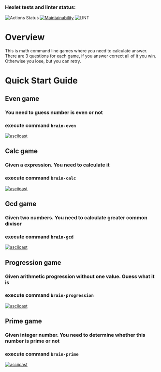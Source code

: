 ### Hexlet tests and linter status:
![Actions Status](https://github.com/ruslanmsk/frontend-project-lvl1/workflows/hexlet-check/badge.svg)
[![Maintainability](https://api.codeclimate.com/v1/badges/f3f99e38f39eb84255c3/maintainability)](https://codeclimate.com/github/ruslanmsk/frontend-project-lvl1/maintainability)
![LINT](https://github.com/ruslanmsk/frontend-project-lvl1/workflows/LINT/badge.svg) 


# Overview

This is math command line games where you need to calculate answer. There are 3 questions for each game, if you answer correct all of it you win. Otherwise you lose, but you can retry. 

# Quick Start Guide

## Even game
### You need to guess number is even or not
### execute command `brain-even`

[![asciicast](https://asciinema.org/a/NVuId7negezWVapCPOxlD3RqP.svg)](https://asciinema.org/a/NVuId7negezWVapCPOxlD3RqP)


## Calc game
### Given a expression. You need to calculate it
### execute command `brain-calc`

[![asciicast](https://asciinema.org/a/JXl9vo3o3ZE96i3JuJRBfXoeg.svg)](https://asciinema.org/a/JXl9vo3o3ZE96i3JuJRBfXoeg)


## Gcd game
### Given two numbers. You need to calculate greater common divisor
### execute command `brain-gcd`

[![asciicast](https://asciinema.org/a/TLax1jf0u6CGaBfIGVpyzoQUw.svg)](https://asciinema.org/a/TLax1jf0u6CGaBfIGVpyzoQUw)


## Progression game
### Given arithmetic progression without one value. Guess what it is
### execute command `brain-progression`

[![asciicast](https://asciinema.org/a/yPpU5sn52JIyHGKY2s49dR5No.svg)](https://asciinema.org/a/yPpU5sn52JIyHGKY2s49dR5No)


## Prime game
### Given integer number. You need to determine whether this number is prime or not 
### execute command `brain-prime`

[![asciicast](https://asciinema.org/a/mgxW8iEKMBz3oMPT4HuGypK2r.svg)](https://asciinema.org/a/mgxW8iEKMBz3oMPT4HuGypK2r)